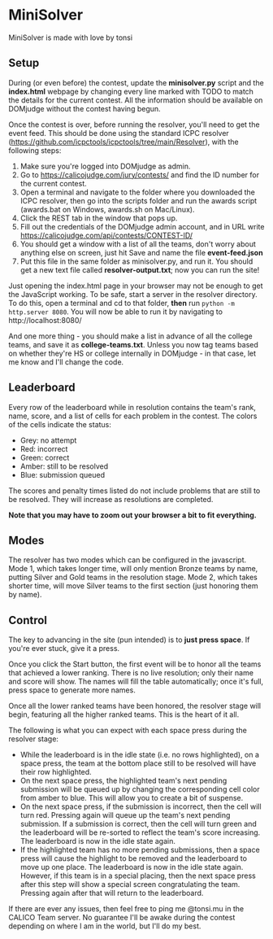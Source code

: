 # MiniSolver
MiniSolver is made with love by tonsi

## Setup
During (or even before) the contest, update the **minisolver.py** script and the **index.html** webpage by changing every line marked with TODO to match the details for the current contest. All the information should be available on DOMjudge without the contest having begun.

Once the contest is over, before running the resolver, you'll need to get the event feed. This should be done using the standard ICPC resolver (https://github.com/icpctools/icpctools/tree/main/Resolver), with the following steps:
1. Make sure you're logged into DOMjudge as admin.
2. Go to https://calicojudge.com/jury/contests/ and find the ID number for the current contest.
3. Open a terminal and navigate to the folder where you downloaded the ICPC resolver, then go into the scripts folder and run the awards script (awards.bat on Windows, awards.sh on Mac/Linux).
4. Click the REST tab in the window that pops up.
5. Fill out the credentials of the DOMjudge admin account, and in URL write https://calicojudge.com/api/contests/CONTEST-ID/
6. You should get a window with a list of all the teams, don't worry about anything else on screen, just hit Save and name the file **event-feed.json**
7. Put this file in the same folder as minisolver.py, and run it. You should get a new text file called **resolver-output.txt**; now you can run the site!

Just opening the index.html page in your browser may not be enough to get the JavaScript working. To be safe, start a server in the resolver directory. To do this, open a terminal and cd to that folder, **then** run `python -m http.server 8080`. You will now be able to run it by navigating to http://localhost:8080/

And one more thing - you should make a list in advance of all the college teams, and save it as **college-teams.txt**. Unless you now tag teams based on whether they're HS or college internally in DOMjudge - in that case, let me know and I'll change the code.

## Leaderboard
Every row of the leaderboard while in resolution contains the team's rank, name, score, and a list of cells for each problem in the contest. The colors of the cells indicate the status:
* Grey: no attempt
* Red: incorrect
* Green: correct
* Amber: still to be resolved
* Blue: submission queued

The scores and penalty times listed do not include problems that are still to be resolved. They will increase as resolutions are completed.

**Note that you may have to zoom out your browser a bit to fit everything.**

## Modes
The resolver has two modes which can be configured in the javascript. Mode 1, which takes longer time, will only mention Bronze teams by name, putting Silver and Gold teams in the resolution stage. Mode 2, which takes shorter time, will move Silver teams to the first section (just honoring them by name).

## Control
The key to advancing in the site (pun intended) is to **just press space**. If you're ever stuck, give it a press.

Once you click the Start button, the first event will be to honor all the teams that achieved a lower ranking. There is no live resolution; only their name and score will show. The names will fill the table automatically; once it's full, press space to generate more names.

Once all the lower ranked teams have been honored, the resolver stage will begin, featuring all the higher ranked teams. This is the heart of it all.

The following is what you can expect with each space press during the resolver stage:
* While the leaderboard is in the idle state (i.e. no rows highlighted), on a space press, the team at the bottom place still to be resolved will have their row highlighted.
* On the next space press, the highlighted team's next pending submission will be queued up by changing the corresponding cell color from amber to blue. This will allow you to create a bit of suspense.
* On the next space press, if the submission is incorrect, then the cell will turn red. Pressing again will queue up the team's next pending submission. If a submission is correct, then the cell will turn green and the leaderboard will be re-sorted to reflect the team's score increasing. The leaderboard is now in the idle state again.
* If the highlighted team has no more pending submissions, then a space press will cause the highlight to be removed and the leaderboard to move up one place. The leaderboard is now in the idle state again. However, if this team is in a special placing, then the next space press after this step will show a special screen congratulating the team. Pressing again after that will return to the leaderboard.

If there are ever any issues, then feel free to ping me @tonsi.mu in the CALICO Team server. No guarantee I'll be awake during the contest depending on where I am in the world, but I'll do my best.